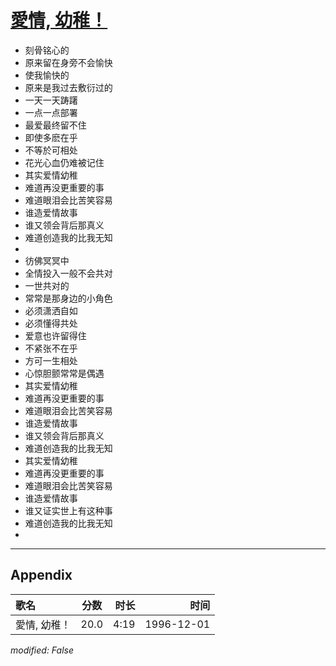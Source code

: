 # [愛情, 幼稚！](https://music.163.com/song?id=25837794)

* 刻骨铭心的
* 原来留在身旁不会愉快
* 使我愉快的
* 原来是我过去敷衍过的
* 一天一天踌躇
* 一点一点部署
* 最爱最终留不住
* 即使多麽在乎
* 不等於可相处
* 花光心血仍难被记住
* 其实爱情幼稚
* 难道再没更重要的事
* 难道眼泪会比苦笑容易
* 谁造爱情故事
* 谁又领会背后那真义
* 难道创造我的比我无知
* 
* 彷佛冥冥中
* 全情投入一般不会共对
* 一世共对的
* 常常是那身边的小角色
* 必须潇洒自如
* 必须懂得共处
* 爱意也许留得住
* 不紧张不在乎
* 方可一生相处
* 心惊胆颤常常是偶遇
* 其实爱情幼稚
* 难道再没更重要的事
* 难道眼泪会比苦笑容易
* 谁造爱情故事
* 谁又领会背后那真义
* 难道创造我的比我无知
* 其实爱情幼稚
* 难道再没更重要的事
* 难道眼泪会比苦笑容易
* 谁造爱情故事
* 谁又证实世上有这种事
* 难道创造我的比我无知
* 


---

## Appendix

|歌名|分数|时长|时间|
|:---|:---:|---:|---:|
|愛情, 幼稚！|20.0|4:19|1996-12-01

*modified: False*